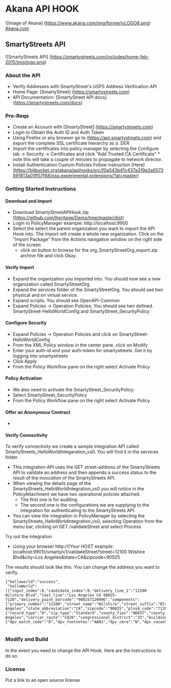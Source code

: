 # Akana API HOOK
![Image of Akana] 
(https://www.akana.com/img/formerlyLOGO8.png) 
[Akana.com](http://akana.com)

## SmartyStreets API 
![SmartyStreets API] 
(https://smartystreets.com/includes/home-feb-2015/img/logo.png)

### About the API
- Verify Addresses with SmartyStreet's USPS Address Verification API
- Home Page: [SmartyStreet] (https://smartystreets.com)
- API Documentation: [SmartyStreet API docs] (https://smartystreets.com/docs)

### Pre-Reqs
- Create an Account with [SmartyStreet] (https://smartystreets.com)
- Login to Obtain the Auth ID and Auth Token
- Using Firefox or any browser go to (https://api.smartystreets.com) and export the complete SSL certificate hierarchy as a .DER
- Import the certificates into policy manager by selecting the Configure tab -> Security -> Certificates and click "Add Trusted CA Certificate" * note this will take a couple of minutes to propagate to network director. 
- Install Authentication Custom Policies Follow instruction [Here] (https://bitbucket.org/akana/apihooks/src/f0a543b41c437a319e2a6573891813a01ff57f68/pso.experimental.extensions/?at=master)

### Getting Started Instructions
#### Download and Import
- Download SmartyStreetAPIHook.zip (https://github.com/lheritage/Demo/tree/master/dist)
- Login to PolicyManager  example: http://localhost:9900
- Select the select the parent organization you want to import the API Hook into.  The import will create a whole new organization.  Click on the "Import Package" from the Actions navigation window on the right side of the screen
  - click on button to browse for the org_SmartyStreetOrg_export.zip archive file and click Okay.

#### Verify Import
- Expand the organization you imported into.  You should now see a new organization called SmartyStreetOrg.
- Expand the services folder of the SmartyStreetOrg.  You should see two physical and on virtual service.
- Expand scripts.  You should see OpenAPI-Common
- Expand  Policies -> Operation Policies.  You should see two defined.  SmartyStreet-HelloWorldConfig and SmartyStreet_SecurityPolicy

#### Configure Security
- Expand Policies -> Operation Policies and click on SmartyStreet-HelloWorldConfig
- From the XML Policy window in the center pane, click on Modify
- Enter your auth-id and your auth-token for smartystreets.  Get it by logging into smartystreets
- Click Apply
- From the Policy Workflow pane on the right select Activate Policy


#### Policy Activation
- We also need to activate the SmartyStreet_SecurityPolicy.  
- Select SmartyStreet_SecurityPolicy
- From the Policy Workflow pane on the right select Activate Policy



#### Offer an Anonymous Contract
-

#### Verify Connectivity

To verify connectivity we create a sample integration API called SmartyStreets_HelloWorldIntegaration_vs0.   You will find it in the services folder.
- This integration API uses the GET street-address of the SmartyStreets API to validate an address and then appends a success status to the result of the invocation of the SmartyStreets API.
- When viewing the details page of the SmartyStreets_HelloWorldIntegration_vs0 you will notice in the PolicyAttachment we have two operational policies attached.  
    - The first one is for auditing.  
    - The second one is the configurations we are supplying to the integration for authenticating to the SmartyStreets API.  
- You can view the integration in PolicyManager by selecting the SmartyStreets_HelloWorldIntegration_vs0, selecting Operation from the menu bar, clicking on GET /validateStreet and select Process

Try out the integration
- Using your browser http://{Your HOST example: localhost:9901}/smarty/v1/validateStreet?street=12100 Wilshire Blvd&city=Los Angeles&state=CA&zipcode=90025

The results should look like this.   You can change the address you want to verify. 
```
{"helloworld":"success",
 "helloWorld":[{"input_index":0,"candidate_index":0,"delivery_line_1":"12100 Wilshire Blvd","last_line":"Los Angeles CA 90025-7120","delivery_point_barcode":"900257120996","components":{"primary_number":"12100","street_name":"Wilshire","street_suffix":"Blvd","city_name":"Los Angeles","state_abbreviation":"CA","zipcode":"90025","plus4_code":"7120","delivery_point":"99","delivery_point_check_digit":"6"},"metadata":{"record_type":"H","zip_type":"Standard","county_fips":"06037","county_name":"Los Angeles","carrier_route":"C026","congressional_district":"33","building_default_indicator":"Y","rdi":"Commercial","elot_sequence":"0074","elot_sort":"A","latitude":34.04348,"longitude":-118.46757,"precision":"Zip9","time_zone":"Pacific","utc_offset":-8,"dst":true},"analysis":{"dpv_match_code":"D","dpv_footnotes":"AAN1","dpv_cmra":"N","dpv_vacant":"N","active":"Y","footnotes":"H#"}}]}
 
```


### Modify and Build
In the event you need to change the API Hook.   Here are the instructions to do so. 

### License
Put a link to an open source license

